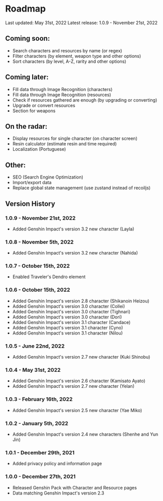# Roadmap

Last updated: May 31st, 2022
Latest release: 1.0.9 - November 21st, 2022
## Coming soon:
- Search characters and resources by name (or regex)
- Filter characters (by element, weapon type and other options)
- Sort characters (by level, A-Z, rarity and other options)

## Coming later:
- Fill data through Image Recognition (characters)
- Fill data through Image Recognition (resources)
- Check if resources gathered are enough (by upgrading or
    converting)
- Upgrade or convert resources
- Section for weapons

## On the radar:
- Display resources for single character (on character screen)
- Resin calculator (estimate resin and time required)
- Localization (Portuguese)

## Other:
- SEO (Search Engine Optimization)
- Import/export data
- Replace global state management (use zustand instead of
    recoiljs)

## Version History
### 1.0.9 - November 21st, 2022
- Added Genshin Impact's version 3.2 new character (Layla)
### 1.0.8 - November 5th, 2022
- Added Genshin Impact's version 3.2 new character (Nahida)
### 1.0.7 - October 15th, 2022
- Enabled Traveler's Dendro element
### 1.0.6 - October 15th, 2022
- Added Genshin Impact's version 2.8 character (Shikanoin Heizou)
- Added Genshin Impact's version 3.0 character (Collei)
- Added Genshin Impact's version 3.0 character (Tighnari)
- Added Genshin Impact's version 3.0 character (Dori)
- Added Genshin Impact's version 3.1 character (Candace)
- Added Genshin Impact's version 3.1 character (Cyno)
- Added Genshin Impact's version 3.1 character (Nilou)
### 1.0.5 - June 22nd, 2022
- Added Genshin Impact's version 2.7 new character (Kuki Shinobu)
### 1.0.4 - May 31st, 2022
- Added Genshin Impact's version 2.6 character (Kamisato Ayato)
- Added Genshin Impact's version 2.7 new character (Yelan)
### 1.0.3 - February 16th, 2022
- Added Genshin Impact's version 2.5 new character (Yae Miko)
### 1.0.2 - January 5th, 2022
- Added Genshin Impact's version 2.4 new characters (Shenhe and Yun Jin)
### 1.0.1 - December 29th, 2021
- Added privacy policy and information page
### 1.0.0 - December 27th, 2021
- Released Genshin Pack with Character and Resource pages
- Data matching Genshin Impact's version 2.3
